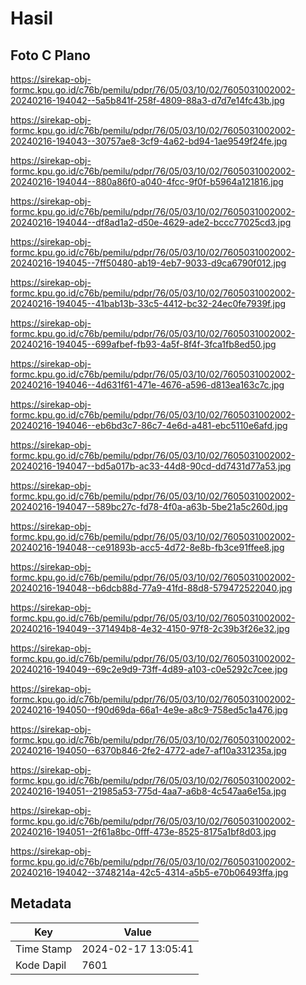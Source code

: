 # Hasil

## Foto C Plano

https://sirekap-obj-formc.kpu.go.id/c76b/pemilu/pdpr/76/05/03/10/02/7605031002002-20240216-194042--5a5b841f-258f-4809-88a3-d7d7e14fc43b.jpg

https://sirekap-obj-formc.kpu.go.id/c76b/pemilu/pdpr/76/05/03/10/02/7605031002002-20240216-194043--30757ae8-3cf9-4a62-bd94-1ae9549f24fe.jpg

https://sirekap-obj-formc.kpu.go.id/c76b/pemilu/pdpr/76/05/03/10/02/7605031002002-20240216-194044--880a86f0-a040-4fcc-9f0f-b5964a121816.jpg

https://sirekap-obj-formc.kpu.go.id/c76b/pemilu/pdpr/76/05/03/10/02/7605031002002-20240216-194044--df8ad1a2-d50e-4629-ade2-bccc77025cd3.jpg

https://sirekap-obj-formc.kpu.go.id/c76b/pemilu/pdpr/76/05/03/10/02/7605031002002-20240216-194045--7ff50480-ab19-4eb7-9033-d9ca6790f012.jpg

https://sirekap-obj-formc.kpu.go.id/c76b/pemilu/pdpr/76/05/03/10/02/7605031002002-20240216-194045--41bab13b-33c5-4412-bc32-24ec0fe7939f.jpg

https://sirekap-obj-formc.kpu.go.id/c76b/pemilu/pdpr/76/05/03/10/02/7605031002002-20240216-194045--699afbef-fb93-4a5f-8f4f-3fca1fb8ed50.jpg

https://sirekap-obj-formc.kpu.go.id/c76b/pemilu/pdpr/76/05/03/10/02/7605031002002-20240216-194046--4d631f61-471e-4676-a596-d813ea163c7c.jpg

https://sirekap-obj-formc.kpu.go.id/c76b/pemilu/pdpr/76/05/03/10/02/7605031002002-20240216-194046--eb6bd3c7-86c7-4e6d-a481-ebc5110e6afd.jpg

https://sirekap-obj-formc.kpu.go.id/c76b/pemilu/pdpr/76/05/03/10/02/7605031002002-20240216-194047--bd5a017b-ac33-44d8-90cd-dd7431d77a53.jpg

https://sirekap-obj-formc.kpu.go.id/c76b/pemilu/pdpr/76/05/03/10/02/7605031002002-20240216-194047--589bc27c-fd78-4f0a-a63b-5be21a5c260d.jpg

https://sirekap-obj-formc.kpu.go.id/c76b/pemilu/pdpr/76/05/03/10/02/7605031002002-20240216-194048--ce91893b-acc5-4d72-8e8b-fb3ce91ffee8.jpg

https://sirekap-obj-formc.kpu.go.id/c76b/pemilu/pdpr/76/05/03/10/02/7605031002002-20240216-194048--b6dcb88d-77a9-41fd-88d8-579472522040.jpg

https://sirekap-obj-formc.kpu.go.id/c76b/pemilu/pdpr/76/05/03/10/02/7605031002002-20240216-194049--371494b8-4e32-4150-97f8-2c39b3f26e32.jpg

https://sirekap-obj-formc.kpu.go.id/c76b/pemilu/pdpr/76/05/03/10/02/7605031002002-20240216-194049--69c2e9d9-73ff-4d89-a103-c0e5292c7cee.jpg

https://sirekap-obj-formc.kpu.go.id/c76b/pemilu/pdpr/76/05/03/10/02/7605031002002-20240216-194050--f90d69da-66a1-4e9e-a8c9-758ed5c1a476.jpg

https://sirekap-obj-formc.kpu.go.id/c76b/pemilu/pdpr/76/05/03/10/02/7605031002002-20240216-194050--6370b846-2fe2-4772-ade7-af10a331235a.jpg

https://sirekap-obj-formc.kpu.go.id/c76b/pemilu/pdpr/76/05/03/10/02/7605031002002-20240216-194051--21985a53-775d-4aa7-a6b8-4c547aa6e15a.jpg

https://sirekap-obj-formc.kpu.go.id/c76b/pemilu/pdpr/76/05/03/10/02/7605031002002-20240216-194051--2f61a8bc-0fff-473e-8525-8175a1bf8d03.jpg

https://sirekap-obj-formc.kpu.go.id/c76b/pemilu/pdpr/76/05/03/10/02/7605031002002-20240216-194042--3748214a-42c5-4314-a5b5-e70b06493ffa.jpg


## Metadata

| Key        | Value               |
| ---------- | ------------------- |
| Time Stamp | 2024-02-17 13:05:41 |
| Kode Dapil | 7601                |



